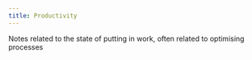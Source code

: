 ```yaml
---
title: Productivity
---
```

 Notes related to the state of putting in work, often related to optimising processes